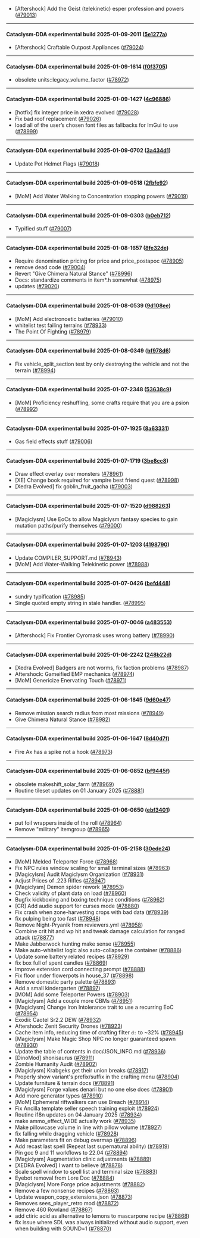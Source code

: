 * [Aftershock] Add the Geist (telekinetic) esper profession and powers ([#79013](https://github.com/CleverRaven/Cataclysm-DDA/pull/79013))

---

#### Cataclysm-DDA experimental build 2025-01-09-2011 ([5e1277a](https://github.com/CleverRaven/Cataclysm-DDA/releases/tag/cdda-experimental-2025-01-09-2011))

* [Aftershock] Craftable Outpost Appliances ([#79024](https://github.com/CleverRaven/Cataclysm-DDA/pull/79024))

---

#### Cataclysm-DDA experimental build 2025-01-09-1614 ([f0f3705](https://github.com/CleverRaven/Cataclysm-DDA/releases/tag/cdda-experimental-2025-01-09-1614))

* obsolete units::legacy_volume_factor ([#78972](https://github.com/CleverRaven/Cataclysm-DDA/pull/78972))

---

#### Cataclysm-DDA experimental build 2025-01-09-1427 ([4c96886](https://github.com/CleverRaven/Cataclysm-DDA/releases/tag/cdda-experimental-2025-01-09-1427))

* [hotfix] fix integer price in xedra evolved ([#79028](https://github.com/CleverRaven/Cataclysm-DDA/pull/79028))
* Fix bad roof replacement ([#79026](https://github.com/CleverRaven/Cataclysm-DDA/pull/79026))
* load all of the user’s chosen font files as fallbacks for ImGui to use ([#78999](https://github.com/CleverRaven/Cataclysm-DDA/pull/78999))

---

#### Cataclysm-DDA experimental build 2025-01-09-0702 ([3a434d1](https://github.com/CleverRaven/Cataclysm-DDA/releases/tag/cdda-experimental-2025-01-09-0702))

* Update Pot Helmet Flags ([#79018](https://github.com/CleverRaven/Cataclysm-DDA/pull/79018))

---

#### Cataclysm-DDA experimental build 2025-01-09-0518 ([2fbfe92](https://github.com/CleverRaven/Cataclysm-DDA/releases/tag/cdda-experimental-2025-01-09-0518))

* [MoM] Add Water Walking to Concentration stopping powers ([#79019](https://github.com/CleverRaven/Cataclysm-DDA/pull/79019))

---

#### Cataclysm-DDA experimental build 2025-01-09-0303 ([b0eb712](https://github.com/CleverRaven/Cataclysm-DDA/releases/tag/cdda-experimental-2025-01-09-0303))

* Typified stuff ([#79007](https://github.com/CleverRaven/Cataclysm-DDA/pull/79007))

---

#### Cataclysm-DDA experimental build 2025-01-08-1657 ([8fe32de](https://github.com/CleverRaven/Cataclysm-DDA/releases/tag/cdda-experimental-2025-01-08-1657))

* Require denomination pricing for price and price_postapoc ([#78905](https://github.com/CleverRaven/Cataclysm-DDA/pull/78905))
* remove dead code ([#79004](https://github.com/CleverRaven/Cataclysm-DDA/pull/79004))
* Revert "Give Chimera Natural Stance" ([#78996](https://github.com/CleverRaven/Cataclysm-DDA/pull/78996))
* Docs: standardize comments in item*.h somewhat ([#78975](https://github.com/CleverRaven/Cataclysm-DDA/pull/78975))
* updates ([#79020](https://github.com/CleverRaven/Cataclysm-DDA/pull/79020))

---

#### Cataclysm-DDA experimental build 2025-01-08-0539 ([9d108ee](https://github.com/CleverRaven/Cataclysm-DDA/releases/tag/cdda-experimental-2025-01-08-0539))

* [MoM] Add electronoetic batteries ([#79010](https://github.com/CleverRaven/Cataclysm-DDA/pull/79010))
* whitelist test failing terrains ([#78933](https://github.com/CleverRaven/Cataclysm-DDA/pull/78933))
* The Point Of Fighting ([#78979](https://github.com/CleverRaven/Cataclysm-DDA/pull/78979))

---

#### Cataclysm-DDA experimental build 2025-01-08-0349 ([bf978d6](https://github.com/CleverRaven/Cataclysm-DDA/releases/tag/cdda-experimental-2025-01-08-0349))

* Fix vehicle_split_section test by only destroying the vehicle and not the terrain ([#78994](https://github.com/CleverRaven/Cataclysm-DDA/pull/78994))

---

#### Cataclysm-DDA experimental build 2025-01-07-2348 ([53638c9](https://github.com/CleverRaven/Cataclysm-DDA/releases/tag/cdda-experimental-2025-01-07-2348))

* [MoM] Proficiency reshuffling, some crafts require that you are a psion ([#78992](https://github.com/CleverRaven/Cataclysm-DDA/pull/78992))

---

#### Cataclysm-DDA experimental build 2025-01-07-1925 ([8a63331](https://github.com/CleverRaven/Cataclysm-DDA/releases/tag/cdda-experimental-2025-01-07-1925))

* Gas field effects stuff ([#79006](https://github.com/CleverRaven/Cataclysm-DDA/pull/79006))

---

#### Cataclysm-DDA experimental build 2025-01-07-1719 ([3be8cc8](https://github.com/CleverRaven/Cataclysm-DDA/releases/tag/cdda-experimental-2025-01-07-1719))

* Draw effect overlay over monsters ([#78961](https://github.com/CleverRaven/Cataclysm-DDA/pull/78961))
* [XE] Change book required for vampire best friend quest ([#78998](https://github.com/CleverRaven/Cataclysm-DDA/pull/78998))
* [Xedra Evolved] fix goblin_fruit_gacha ([#79003](https://github.com/CleverRaven/Cataclysm-DDA/pull/79003))

---

#### Cataclysm-DDA experimental build 2025-01-07-1520 ([d988263](https://github.com/CleverRaven/Cataclysm-DDA/releases/tag/cdda-experimental-2025-01-07-1520))

* [Magiclysm] Use EoCs to allow Magiclysm fantasy species to gain mutation paths/purify themselves ([#79000](https://github.com/CleverRaven/Cataclysm-DDA/pull/79000))

---

#### Cataclysm-DDA experimental build 2025-01-07-1203 ([4198790](https://github.com/CleverRaven/Cataclysm-DDA/releases/tag/cdda-experimental-2025-01-07-1203))

* Update COMPILER_SUPPORT.md ([#78943](https://github.com/CleverRaven/Cataclysm-DDA/pull/78943))
* [MoM] Add Water-Walking Telekinetic power ([#78988](https://github.com/CleverRaven/Cataclysm-DDA/pull/78988))

---

#### Cataclysm-DDA experimental build 2025-01-07-0426 ([befd448](https://github.com/CleverRaven/Cataclysm-DDA/releases/tag/cdda-experimental-2025-01-07-0426))

* sundry typification ([#78985](https://github.com/CleverRaven/Cataclysm-DDA/pull/78985))
* Single quoted empty string in stale handler. ([#78995](https://github.com/CleverRaven/Cataclysm-DDA/pull/78995))

---

#### Cataclysm-DDA experimental build 2025-01-07-0046 ([a483553](https://github.com/CleverRaven/Cataclysm-DDA/releases/tag/cdda-experimental-2025-01-07-0046))

* [Aftershock] Fix Frontier Cyromask uses wrong battery ([#78990](https://github.com/CleverRaven/Cataclysm-DDA/pull/78990))

---

#### Cataclysm-DDA experimental build 2025-01-06-2242 ([248b22d](https://github.com/CleverRaven/Cataclysm-DDA/releases/tag/cdda-experimental-2025-01-06-2242))

* [Xedra Evolved] Badgers are not worms, fix faction problems ([#78987](https://github.com/CleverRaven/Cataclysm-DDA/pull/78987))
* Aftershock: Gameified EMP mechanics ([#78974](https://github.com/CleverRaven/Cataclysm-DDA/pull/78974))
* [MoM] Genericize Enervating Touch ([#78971](https://github.com/CleverRaven/Cataclysm-DDA/pull/78971))

---

#### Cataclysm-DDA experimental build 2025-01-06-1845 ([9d60e47](https://github.com/CleverRaven/Cataclysm-DDA/releases/tag/cdda-experimental-2025-01-06-1845))

* Remove mission search radius from most missions ([#78949](https://github.com/CleverRaven/Cataclysm-DDA/pull/78949))
* Give Chimera Natural Stance ([#78982](https://github.com/CleverRaven/Cataclysm-DDA/pull/78982))

---

#### Cataclysm-DDA experimental build 2025-01-06-1647 ([8d40d7f](https://github.com/CleverRaven/Cataclysm-DDA/releases/tag/cdda-experimental-2025-01-06-1647))

* Fire Ax has a spike not a hook ([#78973](https://github.com/CleverRaven/Cataclysm-DDA/pull/78973))

---

#### Cataclysm-DDA experimental build 2025-01-06-0852 ([bf9445f](https://github.com/CleverRaven/Cataclysm-DDA/releases/tag/cdda-experimental-2025-01-06-0852))

* obsolete makeshift_solar_farm ([#78969](https://github.com/CleverRaven/Cataclysm-DDA/pull/78969))
* Routine tileset updates on 01 January 2025 ([#78881](https://github.com/CleverRaven/Cataclysm-DDA/pull/78881))

---

#### Cataclysm-DDA experimental build 2025-01-06-0650 ([ebf3401](https://github.com/CleverRaven/Cataclysm-DDA/releases/tag/cdda-experimental-2025-01-06-0650))

* put foil wrappers inside of the roll ([#78964](https://github.com/CleverRaven/Cataclysm-DDA/pull/78964))
* Remove "military" itemgroup ([#78965](https://github.com/CleverRaven/Cataclysm-DDA/pull/78965))

---

#### Cataclysm-DDA experimental build 2025-01-05-2158 ([30ede24](https://github.com/CleverRaven/Cataclysm-DDA/releases/tag/cdda-experimental-2025-01-05-2158))

* [MoM] Melded Teleporter Force ([#78968](https://github.com/CleverRaven/Cataclysm-DDA/pull/78968))
* Fix NPC rules window scaling for small terminal sizes ([#78963](https://github.com/CleverRaven/Cataclysm-DDA/pull/78963))
* [Magicylsm] Audit Magiclysm Organization ([#78931](https://github.com/CleverRaven/Cataclysm-DDA/pull/78931))
* Adjust Prices of .223 Rifles ([#78947](https://github.com/CleverRaven/Cataclysm-DDA/pull/78947))
* [Magiclysm] Demon spider rework ([#78953](https://github.com/CleverRaven/Cataclysm-DDA/pull/78953))
* Check validity of plant data on load ([#78960](https://github.com/CleverRaven/Cataclysm-DDA/pull/78960))
* Bugfix kickboxing and boxing technique conditions ([#78962](https://github.com/CleverRaven/Cataclysm-DDA/pull/78962))
* [CR] Add audio support for curses mode ([#78880](https://github.com/CleverRaven/Cataclysm-DDA/pull/78880))
* Fix crash when zone-harvesting crops with bad data ([#78939](https://github.com/CleverRaven/Cataclysm-DDA/pull/78939))
* fix pulping being too fast ([#78948](https://github.com/CleverRaven/Cataclysm-DDA/pull/78948))
* Remove Night-Pryanik from reviewers.yml ([#78958](https://github.com/CleverRaven/Cataclysm-DDA/pull/78958))
* Combine crit hit and wp hit and tweak damage calculation for ranged attack ([#78877](https://github.com/CleverRaven/Cataclysm-DDA/pull/78877))
* Make Jabberwock hunting make sense ([#78955](https://github.com/CleverRaven/Cataclysm-DDA/pull/78955))
* Make auto-whitelist logic also auto-collapse the container ([#78886](https://github.com/CleverRaven/Cataclysm-DDA/pull/78886))
* Update some battery related recipes ([#78929](https://github.com/CleverRaven/Cataclysm-DDA/pull/78929))
* fix box full of spent candles ([#78869](https://github.com/CleverRaven/Cataclysm-DDA/pull/78869))
* Improve extension cord connecting prompt ([#78888](https://github.com/CleverRaven/Cataclysm-DDA/pull/78888))
* Fix floor under flowerpots in house_37 ([#78898](https://github.com/CleverRaven/Cataclysm-DDA/pull/78898))
* Remove domestic party palette ([#78893](https://github.com/CleverRaven/Cataclysm-DDA/pull/78893))
* Add a small kindergarten ([#78897](https://github.com/CleverRaven/Cataclysm-DDA/pull/78897))
* [MOM] Add some Teleporter Powers ([#78903](https://github.com/CleverRaven/Cataclysm-DDA/pull/78903))
* [Magiclysm] Add a couple more CBMs ([#78951](https://github.com/CleverRaven/Cataclysm-DDA/pull/78951))
* [Magiclysm] Change Iron Intolerance trait to use a recurring EoC ([#78954](https://github.com/CleverRaven/Cataclysm-DDA/pull/78954))
* Exodii: Caotel Sr2.2 DEW ([#78932](https://github.com/CleverRaven/Cataclysm-DDA/pull/78932))
* Aftershock: Zenit Security Drones ([#78923](https://github.com/CleverRaven/Cataclysm-DDA/pull/78923))
* Cache item info, reducing time of crafting filter `d:` to ~32% ([#78945](https://github.com/CleverRaven/Cataclysm-DDA/pull/78945))
* [Magiclysm] Make Magic Shop NPC no longer guaranteed spawn ([#78930](https://github.com/CleverRaven/Cataclysm-DDA/pull/78930))
* Update the table of contents in doc/JSON_INFO.md ([#78936](https://github.com/CleverRaven/Cataclysm-DDA/pull/78936))
* [DinoMod] shonisaurus ([#78911](https://github.com/CleverRaven/Cataclysm-DDA/pull/78911))
* Zombie Humanity Audit ([#78902](https://github.com/CleverRaven/Cataclysm-DDA/pull/78902))
* [Magiclysm] Krabgeks get their union breaks ([#78917](https://github.com/CleverRaven/Cataclysm-DDA/pull/78917))
* Properly show variant's prefix/suffix in the crafting menu ([#78904](https://github.com/CleverRaven/Cataclysm-DDA/pull/78904))
* Update furniture & terrain docs ([#78891](https://github.com/CleverRaven/Cataclysm-DDA/pull/78891))
* [Magiclysm] Forge values denarii but no one else does ([#78901](https://github.com/CleverRaven/Cataclysm-DDA/pull/78901))
* Add more generator types ([#78910](https://github.com/CleverRaven/Cataclysm-DDA/pull/78910))
* [MoM] Ephemeral riftwalkers can use Breach ([#78914](https://github.com/CleverRaven/Cataclysm-DDA/pull/78914))
* Fix Ancilla template seller speech training exploit ([#78924](https://github.com/CleverRaven/Cataclysm-DDA/pull/78924))
* Routine i18n updates on 04 January 2025 ([#78934](https://github.com/CleverRaven/Cataclysm-DDA/pull/78934))
* make ammo_effect_WIDE actually work ([#78935](https://github.com/CleverRaven/Cataclysm-DDA/pull/78935))
* Make pillowcase volume in line with pillow volume ([#78927](https://github.com/CleverRaven/Cataclysm-DDA/pull/78927))
* fix falling while dragging vehicle ([#78928](https://github.com/CleverRaven/Cataclysm-DDA/pull/78928))
* Make parameters fit on debug overmap ([#78896](https://github.com/CleverRaven/Cataclysm-DDA/pull/78896))
* Add recast last spell (Repeat last supernatural ability) ([#78919](https://github.com/CleverRaven/Cataclysm-DDA/pull/78919))
* Pin gcc 9 and 11 workflows to 22.04 ([#78894](https://github.com/CleverRaven/Cataclysm-DDA/pull/78894))
* [Magiclysm] Augmentation clinic adjustments ([#78889](https://github.com/CleverRaven/Cataclysm-DDA/pull/78889))
* [XEDRA Evolved] I want to believe ([#78878](https://github.com/CleverRaven/Cataclysm-DDA/pull/78878))
*  Scale spell window to spell list and terminal size ([#78883](https://github.com/CleverRaven/Cataclysm-DDA/pull/78883))
* Eyebot removal from Lore Doc ([#78884](https://github.com/CleverRaven/Cataclysm-DDA/pull/78884))
* [Magiclysm] More Forge price adjustments ([#78882](https://github.com/CleverRaven/Cataclysm-DDA/pull/78882))
* Remove a few nonsense recipes ([#78863](https://github.com/CleverRaven/Cataclysm-DDA/pull/78863))
* Update weapon_copy_extensions.json ([#78873](https://github.com/CleverRaven/Cataclysm-DDA/pull/78873))
* Removes sees_player_retro mod ([#78872](https://github.com/CleverRaven/Cataclysm-DDA/pull/78872))
* Remove 460 Rowland ([#78867](https://github.com/CleverRaven/Cataclysm-DDA/pull/78867))
* add ctiric acid as alternative to lemons to mascarpone recipe ([#78868](https://github.com/CleverRaven/Cataclysm-DDA/pull/78868))
* fix issue where SDL was always initialized without audio support, even when building with SOUND=1 ([#78870](https://github.com/CleverRaven/Cataclysm-DDA/pull/78870))

